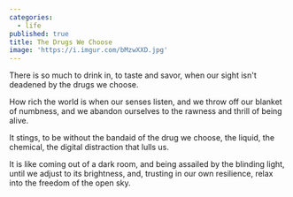 ```yaml
---
categories:
  - life
published: true
title: The Drugs We Choose
image: 'https://i.imgur.com/bMzwXXD.jpg'
---
```

There is so much to drink in,
to taste and savor,
when our sight isn't deadened 
by the drugs we choose.

How rich the world is
when our senses listen,
and we throw off 
our blanket of numbness,
and we abandon ourselves
to the rawness and thrill
of being alive.

It stings,
to be without the bandaid
of the drug we choose,
the liquid, the chemical, 
the digital distraction
that lulls us.

It is like coming out 
of a dark room,
and being assailed
by the blinding light,
until we adjust to its brightness,
and, trusting in our own resilience, 
relax into the freedom
of the open sky.

